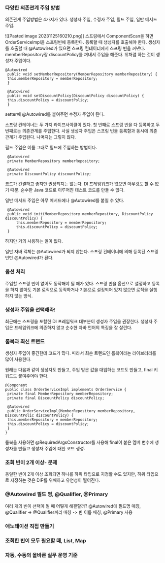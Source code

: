 ### 다양한 의존관계 주입 방법
의존관계 주입방법은 4가지가 있다.
생성자 주입, 수정자 주입, 필드 주입, 일반 메서드 주입.

![[Pasted image 20231125160210.png]]
스프링에서 ComponentScan을 하면 OrderServiceImpl을 스프링빈에 등록한다. 
등록할 때 생성자를 호출해야 한다. 
생성자를 호출할 때 @Autowired가 있으면 스프링 컨테이너에서 스프링 빈을 꺼낸다.
memberRepository랑 discountPolicy를 꺼내서 주입을 해준다. 
위처럼 하는 것이 생성자 주입이다. 

```
@Autowired 
 public void setMemberRepository(MemberRepository memberRepository) {
 this.memberRepository = memberRepository;
 }
 
 @Autowired
 public void setDiscountPolicy(DiscountPolicy discountPolicy) {
 this.discountPolicy = discountPolicy;
 }
```
setter에 @Autowired를 붙여주면 수정자 주입이 된다.

스프링 컨테이너는 두 가지 라이프사이클이 있다. 
첫 번째로 스프링 빈을 다 등록하고 두 번째로는 의존관계를 주입한다. 
사실 생성자 주입은 스프링 빈을 등록함과 동시에 의존관계가 주입된다.
나머지는 그렇지 않다.

필드 주입은 이름 그대로 필드에 주입하는 방법이다.
```
 @Autowired
 private MemberRepository memberRepository;
 
 @Autowired
 private DiscountPolicy discountPolicy;
```
코드가 간결하고 좋지만 권장되지는 않는다. 
DI 프레임워크가 없으면 아무것도 할 수 없기 때문.
순수한 Java 코드로 이루어진 테스트 코드를 만들 수 없다.

일반 메서드 주입은 아무 메서드에나 @Autowired를 붙일 수 있다.
```
 @Autowired
 public void init(MemberRepository memberRepository, DiscountPolicy discountPolicy) {
	 this.memberRepository = memberRepository;
	 this.discountPolicy = discountPolicy;
 }
```
하지만 거의 사용하는 일이 없다. 

일반 자바 객체는 @Autowired가 되지 않는다.
스프링 컨테이너에 의해 등록된 스프링 빈만 @Autowired가 된다.

### 옵션 처리
주입할 스프링 빈이 없어도 동작해야 될 때가 있다.
스프링 빈을 옵션으로 설정하고 등록을 하지 않아도 기본 로직으로 동작하거나
기본으로 설정되어 있지 않으면 로직을 실행하지 않는 방식.

### 생성자 주입을 선택해라!
최근에는 스프링을 포함한 DI 프레임워크 대부분이 생성자 주입을 권장한다.
생성자 주입은 프레임워크에 의존하지 않고 순수한 자바 언어의 특징을 잘 살린다.

### 롬복과 최신 트랜드
생성자 주입이 좋긴한데 코드가 많다. 
따라서 최슨 트렌드인 롬복이라는 라이브러리를 많이 사용한다.

원래는 다음과 같이 생성자도 만들고, 주입 받은 값을 대입하는 코드도 만들고, final 키워드도 붙여주어야 한다.
```
@Component
public class OrderServiceImpl implements OrderService {
 private final MemberRepository memberRepository;
 private final DiscountPolicy discountPolicy;
 
 @Autowired
 public OrderServiceImpl(MemberRepository memberRepository, DiscountPolic discountPolicy) {
 this.memberRepository = memberRepository;
 this.discountPolicy = discountPolicy;
 }
}
```

롬복을 사용하면 @RequiredArgsConstructor를 사용해 final이 붙은 멤버 변수에 생성자를 만들고 생성자 주입에 대한 코드 생성.

### 조회 빈이 2개 이상- 문제
동일한 빈이 2개 이상 조회되면 하나를 하위 타입으로 지정할 수도 있지만,
하위 타입으로 지정하는 것은 DIP를 위배하고 유연성이 떨어진다.

### @Autowired 필드 명, @Qualifier, @Primary
여러 개의 빈이 선택이 될 때 어떻게 해결할까?
@Autowired에 필드명 매칭,
@Qualifier -> @Qualifier끼리 매칭 -> 빈 이름 매칭,
@Primary 사용




### 애노테이션 직접 만들기




### 조회한 빈이 모두 필요할 때, List, Map




### 자동, 수동의 올바른 실무 운영 기준





